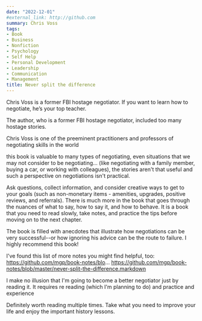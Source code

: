 ```yaml
---
date: "2022-12-01"
#external_link: http://github.com
summary: Chris Voss
tags:
- Book
- Business
- Nonfiction
- Psychology
- Self Help
- Personal Development
- Leadership
- Communication
- Management
title: Never split the difference 
---
```

Chris Voss is a former FBI hostage negotiator. If you want to learn how to negotiate, he’s your top teacher.

The author, who is a former FBI hostage negotiator, included too many hostage stories.

Chris Voss is one of the preeminent practitioners and professors of negotiating skills in the world

this book is valuable to many types of negotiating, even situations that we may not consider to be negotiating...
(like negotiating with a family member, buying a car, or working with colleagues), the stories aren't that useful and such a perspective on negotiations isn't practical.

Ask questions, collect information, and consider creative ways to get to your goals (such as non-monetary items - amenities, upgrades, positive reviews, and referrals). There is much more in the book that goes through the nuances of what to say, how to say it, and how to behave. It is a book that you need to read slowly, take notes, and practice the tips before moving on to the next chapter.

The book is filled with anecdotes that illustrate how negotiations can be very successful--or how ignoring his advice can be the route to failure. I highly recommend this book!


I've found this list of more notes you might find helpful, too: https://github.com/mgp/book-notes/blo...
https://github.com/mgp/book-notes/blob/master/never-split-the-difference.markdown

I make no illusion that I'm going to become a better negotiator just by reading it. It requires re reading (which I'm planning to do) and practice and experience

Definitely worth reading multiple times. Take what you need to improve your life and enjoy the important history lessons.

